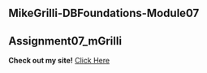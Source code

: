 ## MikeGrilli-DBFoundations-Module07
## Assignment07_mGrilli

**Check out my site!**
[Click Here](https://mikegrilli.github.io/Assignment07_mGrilli/ )